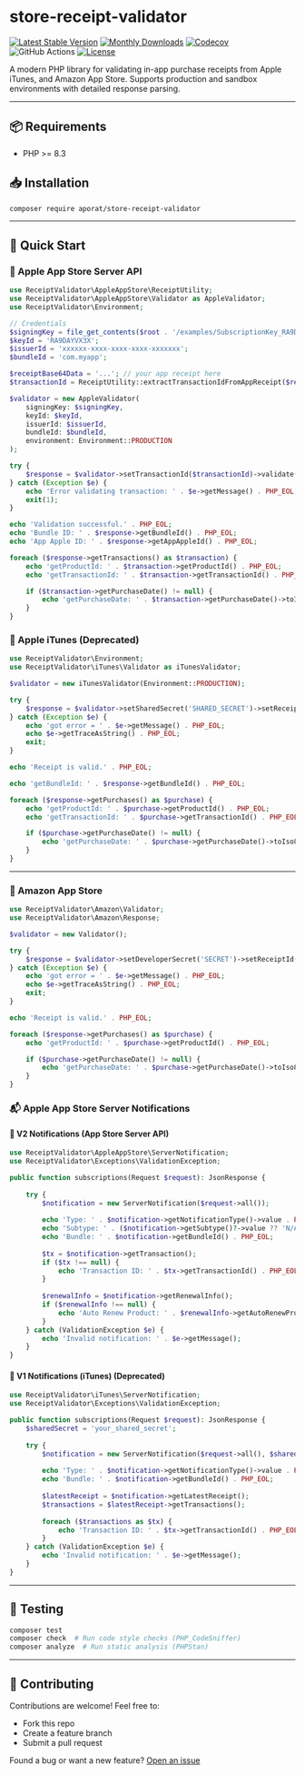 
# store-receipt-validator

[![Latest Stable Version](https://img.shields.io/packagist/v/aporat/store-receipt-validator.svg?style=flat-square&logo=composer)](https://packagist.org/packages/aporat/store-receipt-validator)
[![Monthly Downloads](https://img.shields.io/packagist/dm/aporat/store-receipt-validator.svg?style=flat-square&logo=composer)](https://packagist.org/packages/aporat/store-receipt-validator)
[![Codecov](https://img.shields.io/codecov/c/github/aporat/store-receipt-validator?style=flat-square)](https://codecov.io/github/aporat/store-receipt-validator)
![GitHub Actions](https://img.shields.io/github/actions/workflow/status/aporat/store-receipt-validator/ci.yml?style=flat-square)
[![License](https://img.shields.io/packagist/l/aporat/store-receipt-validator.svg?style=flat-square)](LICENSE)

A modern PHP library for validating in-app purchase receipts from Apple iTunes, and Amazon App Store. Supports production and sandbox environments with detailed response parsing.

---

## 📦 Requirements

- PHP >= 8.3

## 📥 Installation

```bash
composer require aporat/store-receipt-validator
```

---

## 🚀 Quick Start

### 📲 Apple App Store Server API

```php
use ReceiptValidator\AppleAppStore\ReceiptUtility;
use ReceiptValidator\AppleAppStore\Validator as AppleValidator;
use ReceiptValidator\Environment;

// Credentials
$signingKey = file_get_contents($root . '/examples/SubscriptionKey_RA9DAYVX3X.p8');
$keyId = 'RA9DAYVX3X';
$issuerId = 'xxxxxx-xxxx-xxxx-xxxx-xxxxxxx';
$bundleId = 'com.myapp';

$receiptBase64Data = '...'; // your app receipt here
$transactionId = ReceiptUtility::extractTransactionIdFromAppReceipt($receiptBase64Data);

$validator = new AppleValidator(
    signingKey: $signingKey,
    keyId: $keyId,
    issuerId: $issuerId,
    bundleId: $bundleId,
    environment: Environment::PRODUCTION
);

try {
    $response = $validator->setTransactionId($transactionId)->validate();
} catch (Exception $e) {
    echo 'Error validating transaction: ' . $e->getMessage() . PHP_EOL;
    exit(1);
}

echo 'Validation successful.' . PHP_EOL;
echo 'Bundle ID: ' . $response->getBundleId() . PHP_EOL;
echo 'App Apple ID: ' . $response->getAppAppleId() . PHP_EOL;

foreach ($response->getTransactions() as $transaction) {
    echo 'getProductId: ' . $transaction->getProductId() . PHP_EOL;
    echo 'getTransactionId: ' . $transaction->getTransactionId() . PHP_EOL;

    if ($transaction->getPurchaseDate() != null) {
        echo 'getPurchaseDate: ' . $transaction->getPurchaseDate()->toIso8601String() . PHP_EOL;
    }
}
```

### 🍏 Apple iTunes (Deprecated)

```php
use ReceiptValidator\Environment;
use ReceiptValidator\iTunes\Validator as iTunesValidator;

$validator = new iTunesValidator(Environment::PRODUCTION);

try {
    $response = $validator->setSharedSecret('SHARED_SECRET')->setReceiptData('BASE64_RECEIPT')->validate();
} catch (Exception $e) {
    echo 'got error = ' . $e->getMessage() . PHP_EOL;
    echo $e->getTraceAsString() . PHP_EOL;
    exit;
}

echo 'Receipt is valid.' . PHP_EOL;

echo 'getBundleId: ' . $response->getBundleId() . PHP_EOL;

foreach ($response->getPurchases() as $purchase) {
    echo 'getProductId: ' . $purchase->getProductId() . PHP_EOL;
    echo 'getTransactionId: ' . $purchase->getTransactionId() . PHP_EOL;

    if ($purchase->getPurchaseDate() != null) {
        echo 'getPurchaseDate: ' . $purchase->getPurchaseDate()->toIso8601String() . PHP_EOL;
    }
}
```

---

### 🛒 Amazon App Store

```php
use ReceiptValidator\Amazon\Validator;
use ReceiptValidator\Amazon\Response;

$validator = new Validator();

try {
    $response = $validator->setDeveloperSecret('SECRET')->setReceiptId('RECEIPT_ID')->setUserId('USER_ID')->validate();
} catch (Exception $e) {
    echo 'got error = ' . $e->getMessage() . PHP_EOL;
    echo $e->getTraceAsString() . PHP_EOL;
    exit;
}

echo 'Receipt is valid.' . PHP_EOL;

foreach ($response->getPurchases() as $purchase) {
    echo 'getProductId: ' . $purchase->getProductId() . PHP_EOL;

    if ($purchase->getPurchaseDate() != null) {
        echo 'getPurchaseDate: ' . $purchase->getPurchaseDate()->toIso8601String() . PHP_EOL;
    }
}

```

### 📬 Apple App Store Server Notifications

#### 🔔 V2 Notifications (App Store Server API)

```php
use ReceiptValidator\AppleAppStore\ServerNotification;
use ReceiptValidator\Exceptions\ValidationException;

public function subscriptions(Request $request): JsonResponse {
    
    try {
        $notification = new ServerNotification($request->all());
    
        echo 'Type: ' . $notification->getNotificationType()->value . PHP_EOL;
        echo 'Subtype: ' . ($notification->getSubtype()?->value ?? 'N/A') . PHP_EOL;
        echo 'Bundle: ' . $notification->getBundleId() . PHP_EOL;
    
        $tx = $notification->getTransaction();
        if ($tx !== null) {
            echo 'Transaction ID: ' . $tx->getTransactionId() . PHP_EOL;
        }
    
        $renewalInfo = $notification->getRenewalInfo();
        if ($renewalInfo !== null) {
            echo 'Auto Renew Product: ' . $renewalInfo->getAutoRenewProductId() . PHP_EOL;
        }
    } catch (ValidationException $e) {
        echo 'Invalid notification: ' . $e->getMessage();
    }
}
```

#### 🔔 V1 Notifications (iTunes) (Deprecated)

```php
use ReceiptValidator\iTunes\ServerNotification;
use ReceiptValidator\Exceptions\ValidationException;

public function subscriptions(Request $request): JsonResponse {
    $sharedSecret = 'your_shared_secret';
    
    try {
        $notification = new ServerNotification($request->all(), $sharedSecret);
    
        echo 'Type: ' . $notification->getNotificationType()->value . PHP_EOL;
        echo 'Bundle: ' . $notification->getBundleId() . PHP_EOL;
    
        $latestReceipt = $notification->getLatestReceipt();
        $transactions = $latestReceipt->getTransactions();
    
        foreach ($transactions as $tx) {
            echo 'Transaction ID: ' . $tx->getTransactionId() . PHP_EOL;
        }
    } catch (ValidationException $e) {
        echo 'Invalid notification: ' . $e->getMessage();
    }
}
```

---

## 🧪 Testing

```bash
composer test
composer check  # Run code style checks (PHP_CodeSniffer)
composer analyze  # Run static analysis (PHPStan)
```

---

## 🙌 Contributing

Contributions are welcome! Feel free to:
- Fork this repo
- Create a feature branch
- Submit a pull request

Found a bug or want a new feature? [Open an issue](https://github.com/aporat/store-receipt-validator/issues)
